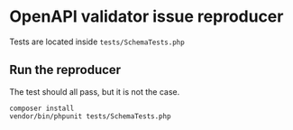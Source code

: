 # OpenAPI validator issue reproducer

Tests are located inside `tests/SchemaTests.php`

## Run the reproducer

The test should all pass, but it is not the case. 

```shell
composer install
vendor/bin/phpunit tests/SchemaTests.php
```